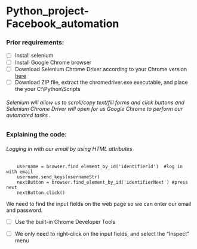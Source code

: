 # Python_project-Facebook_automation

### Prior requirements:
- [ ] Install selenium
- [ ] Install Google Chrome browser
- [ ] Download Selenium Chrome Driver according to your Chrome version [here](https://sites.google.com/a/chromium.org/chromedriver/downloads)
- [ ] Download ZIP file, extract the chromedriver.exe executable, and place the your C:\Python\Scripts

###### *Selenium will allow us to scroll/copy text/fill forms and click buttons and Selenium Chrome Driver will open for us Google Chrome to perform our automated tasks .*

### Explaining the code:
###### Logging in with our email by using HTML attributes 

```
    username = browser.find_element_by_id('identifierId')  #log in with email
    username.send_keys(usernameStr)
    nextButton = browser.find_element_by_id('identifierNext') #press next
    nextButton.click()
```

We need to find the input fields on the web page so we can enter our email and password.

- [ ] Use the built-in Chrome Developer Tools
- [ ] We only need to right-click on the input fields, and select the “Inspect” menu



